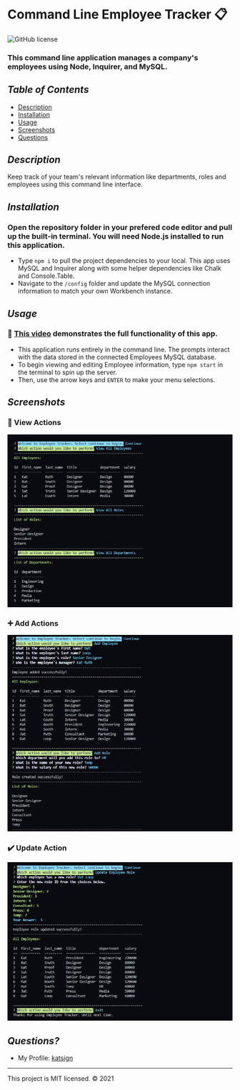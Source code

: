# Command Line Employee Tracker :clipboard:
![GitHub license](https://img.shields.io/badge/License-MIT-orange)

### This command line application manages a company's employees using Node, Inquirer, and MySQL.

## *Table of Contents*

- [Description](#description)
- [Installation](#installation)
- [Usage](#usage)
- [Screenshots](#screenshots)
- [Questions](#questions)

## *Description*
Keep track of your team's relevant information like departments, roles and employees using this command line interface.

## *Installation*
### Open the repository folder in your prefered code editor and pull up the built-in terminal. You will need Node.js installed to run this application.
- Type `npm i` to pull the project dependencies to your local. This app uses MySQL and Inquirer along with some helper dependencies like Chalk and Console.Table.
- Navigate to the `/config` folder and update the MySQL connection information to match your own Workbench instance.

## *Usage*
### :movie_camera: [This video](https://vimeo.com/521077899) demonstrates the full functionality of this app.
- This application runs entirely in the command line. The prompts interact with the data stored in the connected Employees MySQL database.
- To begin viewing and editing Employee information, type `npm start` in the terminal to spin up the server.
- Then, use the arrow keys and `ENTER` to make your menu selections.

## *Screenshots*
### :mag_right: View Actions
![Demo of Command Line View Prompts](./assets/screenshots/ss1.PNG)
### :heavy_plus_sign: Add Actions
![Demo of Command Line Add Prompts](./assets/screenshots/ss2.PNG)
### :heavy_check_mark: Update Action
![Demo of Command Line Update Role Prompt](./assets/screenshots/ss3.png)

## *Questions?*
- My Profile: [katsign](https://github.com/katsign)

---
This project is MIT licensed. &copy; 2021
